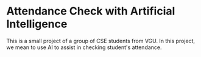 # Attendance Check with Artificial Intelligence
This is a small project of a group of CSE students from VGU.
In this project, we mean to use AI to assist in checking student's attendance.
